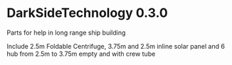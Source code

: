 # DarkSideTechnology 0.3.0
Parts for help in long range ship building

Include 2.5m Foldable Centrifuge, 3.75m and 2.5m inline solar panel and 6 hub from 2.5m to 3.75m empty and with crew tube
